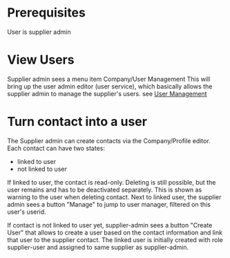 # Prerequisites

User is supplier admin

# View Users

Supplier admin sees a menu item Company/User Management
This will bring up the user admin editor (user service), which basically allows the supplier admin to manage the supplier's users.
see [User Management](/OpusCapita/user/usecases/UserManagement.md)

# Turn contact into a user

The Supplier admin can create contacts via the Company/Profile editor.
Each contact can have two states:
* linked to user
* not linked to user

If linked to user, the contact is read-only. Deleting is still possible, but the user remains and has to be deactivated separately.
This is shown as warning to the user when deleting contact.
Next to linked user, the supplier admin sees a button "Manage" to jump to user manager, filtered on this user's userid.

If contact is not linked to user yet, supplier-admin sees a button "Create User" that allows to create a user based on the contact information and link that user to the supplier contact.
The linked user is initially created with role supplier-user and assigned to same supplier as supplier-admin.

